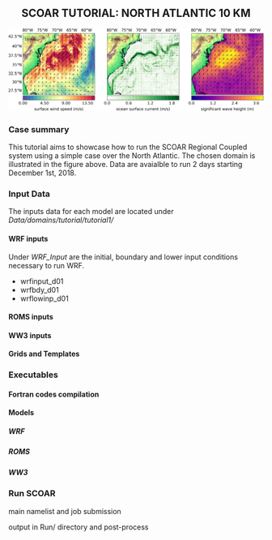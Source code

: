 
  <h2 align="center"> SCOAR TUTORIAL: NORTH ATLANTIC 10 KM </h2>

![figure](map_scoar_tutorial_norus.png)

<h3>Case summary </h3>
<p>This tutorial aims to showcase how to run the SCOAR Regional Coupled system using a simple case over the North Atlantic. The chosen domain is illustrated in the figure above. Data are avaialble to run 2 days starting December 1st, 2018.</p>

<h3>Input Data </h3>
The inputs data for each model are located under <em>Data/domains/tutorial/tutorial1/ </em>
<h4>WRF inputs</h4>
Under <em>WRF_Input</em> are the initial, boundary and lower input conditions necessary to run WRF.
<ul>
  <li> wrfinput_d01</li>
  <li> wrfbdy_d01</li>
  <li> wrflowinp_d01</li>
</ul>
<h4>ROMS inputs</h4>
<h4>WW3 inputs</h4>
<h4>Grids and Templates</h4>

<h3>Executables</h3>
<h4> Fortran codes compilation </h4>

<h4>Models</h4>
<h5>WRF</h5>
<h5>ROMS</h5>
<h5>WW3</h5>

<h3>Run SCOAR</h3>

main namelist and job submission

output in Run/ directory and post-process
